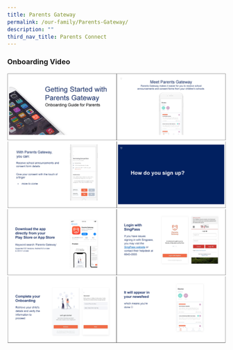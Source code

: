 ```yaml
---
title: Parents Gateway
permalink: /our-family/Parents-Gateway/
description: ""
third_nav_title: Parents Connect
---
```

### **Onboarding Video**

![](/images/Our%20Family/Parents%20Gateway/P1.png)
![](/images/Our%20Family/Parents%20Gateway/P2.png)
![](/images/Our%20Family/Parents%20Gateway/P3.png)
![](/images/Our%20Family/Parents%20Gateway/P4.png)